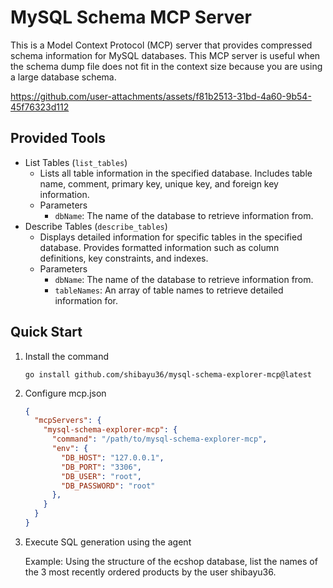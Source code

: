 # MySQL Schema MCP Server

This is a Model Context Protocol (MCP) server that provides compressed schema information for MySQL databases.
This MCP server is useful when the schema dump file does not fit in the context size because you are using a large database schema.

https://github.com/user-attachments/assets/f81b2513-31bd-4a60-9b54-45f76323d112

## Provided Tools

- List Tables (`list_tables`)
  - Lists all table information in the specified database. Includes table name, comment, primary key, unique key, and foreign key information.
  - Parameters
    - `dbName`: The name of the database to retrieve information from.
- Describe Tables (`describe_tables`)
  - Displays detailed information for specific tables in the specified database. Provides formatted information such as column definitions, key constraints, and indexes.
  - Parameters
    - `dbName`: The name of the database to retrieve information from.
    - `tableNames`: An array of table names to retrieve detailed information for.

## Quick Start
1. Install the command

    ```
    go install github.com/shibayu36/mysql-schema-explorer-mcp@latest
    ```

2. Configure mcp.json

    ```json
    {
      "mcpServers": {
        "mysql-schema-explorer-mcp": {
          "command": "/path/to/mysql-schema-explorer-mcp",
          "env": {
            "DB_HOST": "127.0.0.1",
            "DB_PORT": "3306",
            "DB_USER": "root",
            "DB_PASSWORD": "root"
          },
        }
      }
    }
    ```

3. Execute SQL generation using the agent

    Example: Using the structure of the ecshop database, list the names of the 3 most recently ordered products by the user shibayu36.
